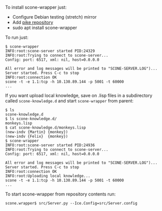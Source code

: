 To install scone-wrapper just:
  
* Configure Debian testing (stretch) mirror
* Add [pike repository](http://pike.esi.uclm.es/)
* sudo apt install scone-wrapper

To run just:

    $ scone-wrapper
    INFO:root:scone-server started PID:24329
    INFO:root:Trying to connect to scone-server...
    Config: port: 6517, xml: nil, host=0.0.0.0

    All error and log messages will be printed to "SCONE-SERVER.LOG")...
    Server started. Press C-c to stop
    INFO:root:connection OK
    scone -t -e 1.1:tcp -h 10.130.89.144 -p 5001 -t 60000
    ...

If you want upload local knowledge, save on .lisp files in a subdirectory called `scone-knowledge.d` and start `scone-wrapper` from parent:

    $ ls
    scone-knowledge.d
    $ ls scone-knowledge.d/
    monkeys.lisp
    $ cat scone-knowledge.d/monkeys.lisp 
    (new-indv {Martin} {monkey})
    (new-indv {Felix}  {monkey})
    $ scone-wrapper
    INFO:root:scone-server started PID:24936
    INFO:root:Trying to connect to scone-server...
    Config: port: 6517, xml: nil, host=0.0.0.0

    All error and log messages will be printed to "SCONE-SERVER.LOG")...
    Server started. Press C-c to stop
    INFO:root:connection OK
    INFO:root:Uploading local knowledge...
    scone -t -e 1.1:tcp -h 10.130.89.144 -p 5001 -t 60000
    ...


To start scone-wrapper from repository contents run:

    scone.wrapper$ src/Server.py --Ice.Config=src/Server.config